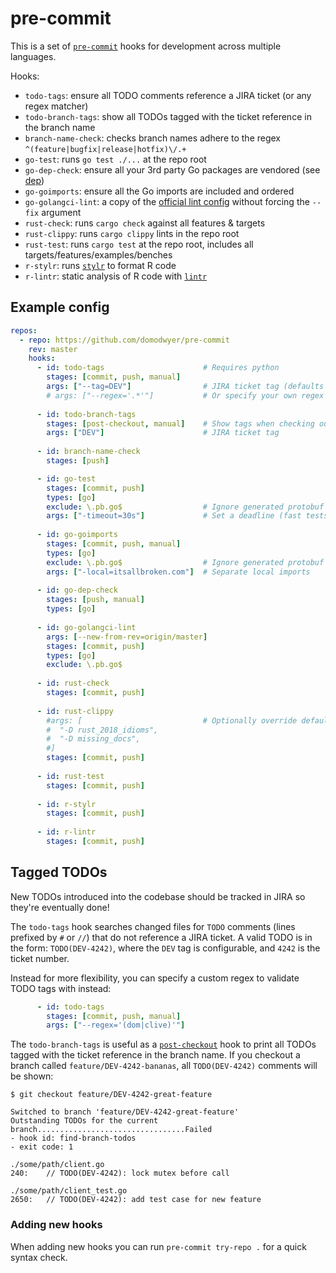 # pre-commit

This is a set of [`pre-commit`] hooks for development across multiple languages.

Hooks:
* `todo-tags`: ensure all TODO comments reference a JIRA ticket (or any regex matcher)
* `todo-branch-tags`: show all TODOs tagged with the ticket reference in the branch name
* `branch-name-check`: checks branch names adhere to the regex `^(feature|bugfix|release|hotfix)\/.+`
* `go-test`: runs `go test ./...` at the repo root
* `go-dep-check`: ensure all your 3rd party Go packages are vendored (see [dep])
* `go-goimports`: ensure all the Go imports are included and ordered
* `go-golangci-lint`: a copy of the [official lint
  config](https://github.com/golangci/golangci-lint/commit/09677d574ea6cd05141022aa90b88b6598bfa1a1)
  without forcing the `--fix` argument
* `rust-check`: runs `cargo check` against all features & targets
* `rust-clippy`: runs `cargo clippy` lints in the repo root
* `rust-test`: runs `cargo test` at the repo root, includes all targets/features/examples/benches
* `r-stylr`: runs [`stylr`] to format R code
* `r-lintr`: static analysis of R code with [`lintr`]

## Example config

```yaml
repos:
  - repo: https://github.com/domodwyer/pre-commit
    rev: master
    hooks:
      - id: todo-tags                      # Requires python
        stages: [commit, push, manual]
        args: ["--tag=DEV"]                # JIRA ticket tag (defaults to DEV)
        # args: ["--regex='.*'"]           # Or specify your own regex
      
      - id: todo-branch-tags
        stages: [post-checkout, manual]    # Show tags when checking out
        args: ["DEV"]                      # JIRA ticket tag
      
      - id: branch-name-check
        stages: [push]

      - id: go-test
        stages: [commit, push]
        types: [go]
        exclude: \.pb.go$                  # Ignore generated protobuf files
        args: ["-timeout=30s"]             # Set a deadline (fast tests == happy developers)
      
      - id: go-goimports
        stages: [commit, push, manual]
        types: [go]
        exclude: \.pb.go$                  # Ignore generated protobuf files
        args: ["-local=itsallbroken.com"]  # Separate local imports
      
      - id: go-dep-check
        stages: [push, manual]
        types: [go]
      
      - id: go-golangci-lint
        args: [--new-from-rev=origin/master]
        stages: [commit, push]
        types: [go]
        exclude: \.pb.go$
      
      - id: rust-check
        stages: [commit, push]
      
      - id: rust-clippy
        #args: [                           # Optionally override default configured lints
        #  "-D rust_2018_idioms",
        #  "-D missing_docs",
        #]
        stages: [commit, push]
      
      - id: rust-test
        stages: [commit, push]
      
      - id: r-stylr
        stages: [commit, push]
      
      - id: r-lintr
        stages: [commit, push]
```

## Tagged TODOs

New TODOs introduced into the codebase should be tracked in JIRA so they're
eventually done!

The `todo-tags` hook searches changed files for `TODO` comments (lines prefixed
by `#` or `//`) that do not reference a JIRA ticket. A valid TODO is in the
form: `TODO(DEV-4242)`, where the `DEV` tag is configurable, and `4242` is the
ticket number.

Instead for more flexibility, you can specify a custom regex to validate TODO
tags with instead:

```yaml
      - id: todo-tags
        stages: [commit, push, manual]
        args: ["--regex='(dom|clive)'"] 
```

The `todo-branch-tags` is useful as a [`post-checkout`] hook to print all TODOs
tagged with the ticket reference in the branch name. If you checkout a branch
called `feature/DEV-4242-bananas`, all `TODO(DEV-4242)` comments will be shown:

```text
$ git checkout feature/DEV-4242-great-feature

Switched to branch 'feature/DEV-4242-great-feature'
Outstanding TODOs for the current branch.................................Failed
- hook id: find-branch-todos
- exit code: 1

./some/path/client.go
240:	// TODO(DEV-4242): lock mutex before call

./some/path/client_test.go
2650:	// TODO(DEV-4242): add test case for new feature
```

### Adding new hooks

When adding new hooks you can run `pre-commit try-repo .` for a quick syntax check.

[`pre-commit`]: https://pre-commit.com
[dep]: https://github.com/golang/dep
[`post-checkout`]: https://git-scm.com/docs/githooks#_post_checkout
[`stylr`]: https://styler.r-lib.org/
[`lintr`]: https://github.com/jimhester/lintr
